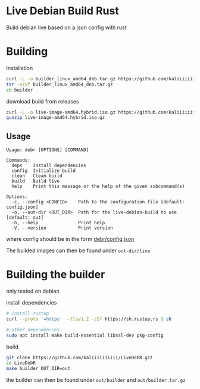 # Live Debian Build Rust
Build debian live based on a json config with rust

# Building

Installation
```bash
curl -L -o builder_linux_amd64_deb.tar.gz https://github.com/kaliiiiiiiiii/LiveDebR/releases/latest/download/builder_linux_amd64_deb.tar.gz
tar -xzvf builder_linux_amd64_deb.tar.gz
cd builder
```

download build from releases
```bash
curl -L -o live-image-amd64.hybrid.iso.gz https://github.com/kaliiiiiiiiii/LiveDebR/releases/latest/download/live-image-amd64.hybrid.iso.gz
gunzip live-image-amd64.hybrid.iso.gz
```

## Usage
```
Usage: debr [OPTIONS] [COMMAND]

Commands:
  deps    Install dependencies
  config  Initialize build
  clean   Clean build
  build   Build live
  help    Print this message or the help of the given subcommand(s)

Options:
  -c, --config <CONFIG>    Path to the configuration file [default: config.json]
  -o, --out-dir <OUT_DIR>  Path for the live-debian-build to use [default: out]
  -h, --help               Print help
  -V, --version            Print version
```

where config should be in the form [debr/config.json](https://github.com/kaliiiiiiiiii/LiveDebR/blob/main/debr/config.json)

The builded images can then be found under `out-dir/live` 


# Building the builder
only tested on debian

install dependencies
```bash
# install rustup
curl --proto '=https' --tlsv1.2 -sSf https://sh.rustup.rs | sh

# other dependencies
sudo apt install make build-essential libssl-dev pkg-config
```

build
```bash
git clone https://github.com/kaliiiiiiiiii/LiveDebR.git
cd LiveDebR
make builder OUT_DIR=out
```

the builder can then be found under `out/builder`  and `out/builder.tar.gz`